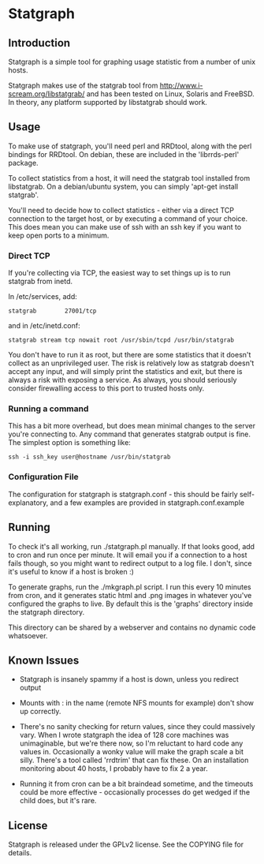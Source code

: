 # Statgraph #

## Introduction ##

Statgraph is a simple tool for graphing usage statistic from a number of
unix hosts. 

Statgraph makes use of the statgrab tool from
http://www.i-scream.org/libstatgrab/ and has been tested on Linux,
Solaris and FreeBSD. In theory, any platform supported by libstatgrab
should work.


## Usage ##

To make use of statgraph, you'll need perl and RRDtool, along with the
perl bindings for RRDtool. On debian, these are included in the
'librrds-perl' package. 

To collect statistics from a host, it will need the statgrab tool
installed from libstatgrab. On a debian/ubuntu system, you can simply
'apt-get install statgrab'. 

You'll need to decide how to collect statistics - either via a direct
TCP connection to the target host, or by executing a command of your
choice. This does mean you can make use of ssh with an ssh key if you
want to keep open ports to a minimum. 

### Direct TCP ###

If you're collecting via TCP, the easiest way to set things up is to run
statgrab from inetd. 

In /etc/services, add:

    statgrab        27001/tcp

and in /etc/inetd.conf:
 
    statgrab stream tcp nowait root /usr/sbin/tcpd /usr/bin/statgrab

You don't have to run it as root, but there are some statistics that it
doesn't collect as an unprivileged user. The risk is relatively low as
statgrab doesn't accept any input, and will simply print the statistics
and exit, but there is always a risk with exposing a service. As always,
you should seriously consider firewalling access to this port to trusted
hosts only. 

### Running a command ###

This has a bit more overhead, but does mean minimal changes to the
server you're connecting to. Any command that generates statgrab output
is fine. The simplest option is something like: 

    ssh -i ssh_key user@hostname /usr/bin/statgrab

### Configuration File ###

The configuration for statgraph is statgraph.conf - this should be
fairly self-explanatory, and a few examples are provided in
statgraph.conf.example

## Running ##

To check it's all working, run ./statgraph.pl manually. If that looks
good, add to cron and run once per minute. It will email you if a
connection to a host fails though, so you might want to redirect output
to a log file. I don't, since it's useful to know if a host is broken :)

To generate graphs, run the ./mkgraph.pl script. I run this every 10
minutes from cron, and it generates static html and .png images in
whatever you've configured the graphs to live. By default this is the
'graphs' directory inside the statgraph directory. 

This directory can be shared by a webserver and contains no dynamic code
whatsoever. 

## Known Issues ##

 * Statgraph is insanely spammy if a host is down, unless you redirect
   output

 * Mounts with : in the name (remote NFS mounts for example) don't show
   up correctly.

 * There's no sanity checking for return values, since they could
   massively vary. When I wrote statgraph the idea of 128 core machines
   was unimaginable, but we're there now, so I'm reluctant to hard code
   any values in. Occasionally a wonky value will make the graph scale a
   bit silly. There's a tool called 'rrdtrim' that can fix these. On an
   installation monitoring about 40 hosts, I probably have to fix 2 a
   year.

 * Running it from cron can be a bit braindead sometime, and the
   timeouts could be more effective - occasionally processes do get
   wedged if the child does, but it's rare. 

## License ##

Statgraph is released under the GPLv2 license. See the COPYING file for
details.
